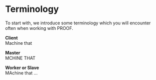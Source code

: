 # Terminology #

To start with, we introduce some terminology which you will encounter often when working
with PROOF.

**Client**  
    Machine that

**Master**  
    MCHINE THAT

**Worker or Slave**  
    MAchine that ...

